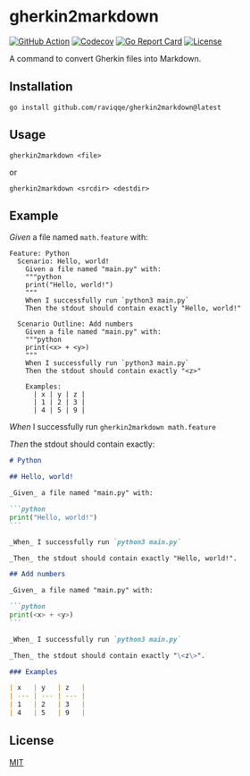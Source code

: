 # gherkin2markdown

[![GitHub Action](https://img.shields.io/github/actions/workflow/status/raviqqe/gherkin2markdown/test.yaml?branch=main&style=flat-square)](https://github.com/raviqqe/gherkin2markdown/actions)
[![Codecov](https://img.shields.io/codecov/c/github/raviqqe/gherkin2markdown.svg?style=flat-square)](https://codecov.io/gh/raviqqe/gherkin2markdown)
[![Go Report Card](https://goreportcard.com/badge/github.com/raviqqe/gherkin2markdown?style=flat-square)](https://goreportcard.com/report/github.com/raviqqe/gherkin2markdown)
[![License](https://img.shields.io/github/license/raviqqe/gherkin2markdown.svg?style=flat-square)](LICENSE)

A command to convert Gherkin files into Markdown.

## Installation

```
go install github.com/raviqqe/gherkin2markdown@latest
```

## Usage

```
gherkin2markdown <file>
```

or

```
gherkin2markdown <srcdir> <destdir>
```

## Example

_Given_ a file named `math.feature` with:

```gherkin
Feature: Python
  Scenario: Hello, world!
    Given a file named "main.py" with:
    """python
    print("Hello, world!")
    """
    When I successfully run `python3 main.py`
    Then the stdout should contain exactly "Hello, world!"

  Scenario Outline: Add numbers
    Given a file named "main.py" with:
    """python
    print(<x> + <y>)
    """
    When I successfully run `python3 main.py`
    Then the stdout should contain exactly "<z>"

    Examples:
      | x | y | z |
      | 1 | 2 | 3 |
      | 4 | 5 | 9 |
```

_When_ I successfully run `gherkin2markdown math.feature`

_Then_ the stdout should contain exactly:

````markdown
# Python

## Hello, world!

_Given_ a file named "main.py" with:

```python
print("Hello, world!")
```

_When_ I successfully run `python3 main.py`

_Then_ the stdout should contain exactly "Hello, world!".

## Add numbers

_Given_ a file named "main.py" with:

```python
print(<x> + <y>)
```

_When_ I successfully run `python3 main.py`

_Then_ the stdout should contain exactly "\<z\>".

### Examples

| x   | y   | z   |
| --- | --- | --- |
| 1   | 2   | 3   |
| 4   | 5   | 9   |
````

## License

[MIT](LICENSE)
